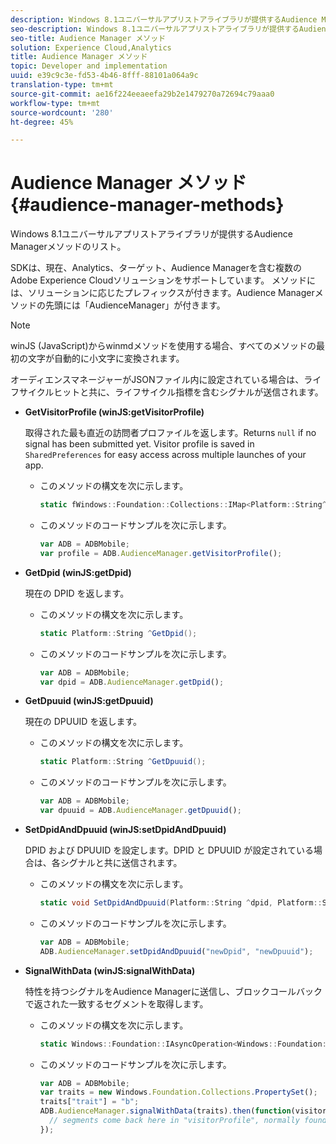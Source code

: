 ```yaml
---
description: Windows 8.1ユニバーサルアプリストアライブラリが提供するAudience Managerメソッドのリスト。
seo-description: Windows 8.1ユニバーサルアプリストアライブラリが提供するAudience Managerメソッドのリスト。
seo-title: Audience Manager メソッド
solution: Experience Cloud,Analytics
title: Audience Manager メソッド
topic: Developer and implementation
uuid: e39c9c3e-fd53-4b46-8fff-88101a064a9c
translation-type: tm+mt
source-git-commit: ae16f224eeaeefa29b2e1479270a72694c79aaa0
workflow-type: tm+mt
source-wordcount: '280'
ht-degree: 45%

---
```



# Audience Manager メソッド {#audience-manager-methods}

Windows 8.1ユニバーサルアプリストアライブラリが提供するAudience Managerメソッドのリスト。

SDKは、現在、Analytics、ターゲット、Audience Managerを含む複数のAdobe Experience Cloudソリューションをサポートしています。 メソッドには、ソリューションに応じたプレフィックスが付きます。Audience Managerメソッドの先頭には「AudienceManager」が付きます。

>[!NOTE]
>
>winJS (JavaScript)からwinmdメソッドを使用する場合、すべてのメソッドの最初の文字が自動的に小文字に変換されます。

オーディエンスマネージャーがJSONファイル内に設定されている場合は、ライフサイクルヒットと共に、ライフサイクル指標を含むシグナルが送信されます。

* **GetVisitorProfile (winJS:getVisitorProfile)**

   取得された最も直近の訪問者プロファイルを返します。Returns `null` if no signal has been submitted yet. Visitor profile is saved in `SharedPreferences` for easy access across multiple launches of your app.

   * このメソッドの構文を次に示します。

      ```csharp
      static fWindows::Foundation::Collections::IMap<Platform::String^, Platform::Object^> ^GetVisitorProfile();
      ```

   * このメソッドのコードサンプルを次に示します。

      ```js
      var ADB = ADBMobile; 
      var profile = ADB.AudienceManager.getVisitorProfile();
      ```

* **GetDpid (winJS:getDpid)**

   現在の DPID を返します。

   * このメソッドの構文を次に示します。

      ```csharp
      static Platform::String ^GetDpid();
      ```

   * このメソッドのコードサンプルを次に示します。

      ```js
      var ADB = ADBMobile; 
      var dpid = ADB.AudienceManager.getDpid();
      ```

* **GetDpuuid (winJS:getDpuuid)**

   現在の DPUUID を返します。

   * このメソッドの構文を次に示します。

      ```csharp
      static Platform::String ^GetDpuuid();
      ```

   * このメソッドのコードサンプルを次に示します。

      ```js
      var ADB = ADBMobile; 
      var dpuuid = ADB.AudienceManager.getDpuuid();
      ```

* **SetDpidAndDpuuid (winJS:setDpidAndDpuuid)**

   DPID および DPUUID を設定します。DPID と DPUUID が設定されている場合は、各シグナルと共に送信されます。

   * このメソッドの構文を次に示します。

      ```csharp
      static void SetDpidAndDpuuid(Platform::String ^dpid, Platform::String ^dpuuid); 
      ```

   * このメソッドのコードサンプルを次に示します。

      ```js
      var ADB = ADBMobile; 
      ADB.AudienceManager.setDpidAndDpuuid("newDpid", "newDpuuid");
      ```

* **SignalWithData (winJS:signalWithData)**

   特性を持つシグナルをAudience Managerに送信し、ブロックコールバックで返された一致するセグメントを取得します。

   * このメソッドの構文を次に示します。

      ```csharp
      static Windows::Foundation::IAsyncOperation<Windows::Foundation::Collections::IMap<Platform::String^, Platform::Object> > ^SignalWithData(Windows::Foundation::Collections::IMap<Platform::String^, Platform::Object^> ^data);
      ```

   * このメソッドのコードサンプルを次に示します。

      ```js
      var ADB = ADBMobile; 
      var traits = new Windows.Foundation.Collections.PropertySet(); 
      traits["trait"] = "b"; 
      ADB.AudienceManager.signalWithData(traits).then(function(visitorProfile) { 
        // segments come back here in "visitorProfile", normally found in the "segs" object of your json 
      }); 
      ```

